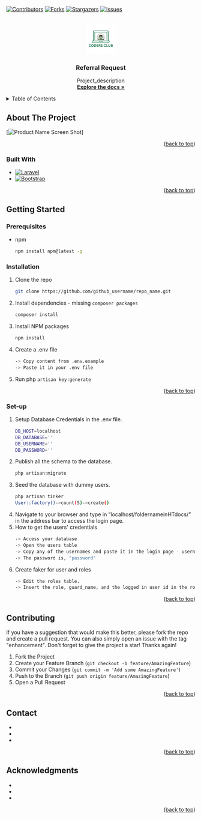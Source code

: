 <!-- Improved compatibility of back to top link: See: https://github.com/othneildrew/Best-README-Template/pull/73 -->
<a name="readme-top"></a>
<!--
*** Thanks for checking out the Best-README-Template. If you have a suggestion
*** that would make this better, please fork the repo and create a pull request
*** or simply open an issue with the tag "enhancement".
*** Don't forget to give the project a star!
*** Thanks again! Now go create something AMAZING! :D
-->



<!-- PROJECT SHIELDS -->
<!--
*** I'm using markdown "reference style" links for readability.
*** Reference links are enclosed in brackets [ ] instead of parentheses ( ).
*** See the bottom of this document for the declaration of the reference variables
*** for contributors-url, forks-url, etc. This is an optional, concise syntax you may use.
*** https://www.markdownguide.org/basic-syntax/#reference-style-links
-->
[![Contributors][contributors-shield]][contributors-url]
[![Forks][forks-shield]][forks-url]
[![Stargazers][stars-shield]][stars-url]
[![Issues][issues-shield]][issues-url]



<!-- PROJECT LOGO -->
<br />
<div align="center">
  <a href="https://github.com/github_username/repo_name">
    <img src="images/logo.png" alt="Logo" width="80" height="80">
  </a>

<h3 align="center">Referral Request</h3>

  <p align="center">
    Project_description
    <br />
    <a href=#><strong>Explore the docs »</strong></a>
    <br />
  </p>
</div>



<!-- TABLE OF CONTENTS -->
<details>
  <summary>Table of Contents</summary>
  <ol>
    <li>
      <a href="#about-the-project">About The Project</a>
      <ul>
        <li><a href="#built-with">Built With</a></li>
      </ul>
    </li>
    <li>
      <a href="#getting-started">Getting Started</a>
      <ul>
        <li><a href="#prerequisites">Prerequisites</a></li>
        <li><a href="#installation">Installation</a></li>
        <li><a href="#set-up">Set-up</a></li>
      </ul>
    </li>
    <li><a href="#usage">Usage</a></li>
    <li><a href="#roadmap">Roadmap</a></li>
    <li><a href="#contributing">Contributing</a></li>
    <li><a href="#license">License</a></li>
    <li><a href="#contact">Contact</a></li>
    <li><a href="#acknowledgments">Acknowledgments</a></li>
  </ol>
</details>



<!-- ABOUT THE PROJECT -->
## About The Project

[![Product Name Screen Shot][product-screenshot]]

<p align="right">(<a href="#readme-top">back to top</a>)</p>



### Built With
* [![Laravel][Laravel.com]][Laravel-url]
* [![Bootstrap][Bootstrap.com]][Bootstrap-url]

<p align="right">(<a href="#readme-top">back to top</a>)</p>



<!-- GETTING STARTED -->
## Getting Started

### Prerequisites

* npm
  ```sh
  npm install npm@latest -g
  ```

### Installation

1. Clone the repo
   ```sh
   git clone https://github.com/github_username/repo_name.git
   ```
2. Install dependencies - missing `composer packages`
   ```sh
   composer install
   ```  
3. Install NPM packages
   ```sh
   npm install
   ```
4. Create a .env file
   ```sh
   -> Copy content from .env.example
   -> Paste it in your .env file
5. Run php `artisan key:generate`

<p align="right">(<a href="#readme-top">back to top</a>)</p>



### Set-up

1. Setup Database Credentials in the .env file.
   ```sh
   DB_HOST=localhost
   DB_DATABASE=''
   DB_USERNAME=''
   DB_PASSWORD=''
   ```
2. Publish all the schema to the database.
   ```sh
   php artisan:migrate
   ```  
3. Seed the database with dummy users.
   ```sh
   php artisan tinker
   User::factory()->count(5)->create()
   ```
4. Navigate to your browser and type in “localhost/foldernameinHTdocs/” in the address bar to access the login page.
5. How to get the users' credentials
   ```sh
   -> Access your database
   -> Open the users table
   -> Copy any of the usernames and paste it in the login page - username section
   -> The password is, "password"
6. Create faker for user and roles
   ```sh
   -> Edit the roles table.
   -> Insert the role, guard_name, and the logged in user id in the role_id

<p align="right">(<a href="#readme-top">back to top</a>)</p>



<!-- CONTRIBUTING -->
## Contributing

If you have a suggestion that would make this better, please fork the repo and create a pull request. You can also simply open an issue with the tag "enhancement".
Don't forget to give the project a star! Thanks again!

1. Fork the Project
2. Create your Feature Branch (`git checkout -b feature/AmazingFeature`)
3. Commit your Changes (`git commit -m 'Add some AmazingFeature'`)
4. Push to the Branch (`git push origin feature/AmazingFeature`)
5. Open a Pull Request

<p align="right">(<a href="#readme-top">back to top</a>)</p>



<!-- CONTACT -->
## Contact

* []()
* []()
* []()

<p align="right">(<a href="#readme-top">back to top</a>)</p>



<!-- ACKNOWLEDGMENTS -->
## Acknowledgments

* []()
* []()
* []()

<p align="right">(<a href="#readme-top">back to top</a>)</p>



<!-- MARKDOWN LINKS & IMAGES -->
<!-- https://www.markdownguide.org/basic-syntax/#reference-style-links -->
[contributors-shield]: https://img.shields.io/github/contributors/TUM-HIS/Referral-Request-FrontEnd.svg?style=for-the-badge
[contributors-url]: https://github.com/TUM-HIS/Referral-Request-FrontEnd.git/contributors

[forks-shield]: https://img.shields.io/github/forks/TUM-HIS/Referral-Request-FrontEnd.svg?style=for-the-badge
[forks-url]: https://github.com/TUM-HIS/Referral-Request-FrontEnd.git/network/members

[stars-shield]: https://img.shields.io/github/stars/TUM-HIS/Referral-Request-FrontEnd.svg?style=for-the-badge
[stars-url]: https://github.com/TUM-HIS/Referral-Request-FrontEnd.git/stargazers

[issues-shield]: https://img.shields.io/github/issues/TUM-HIS/Referral-Request-FrontEnd.svg?style=for-the-badge
[issues-url]: https://github.com/TUM-HIS/Referral-Request-FrontEnd-Template/issues

[product-screenshot]: images/screenshot.png

[Laravel.com]: https://img.shields.io/badge/Laravel-FF2D20?style=for-the-badge&logo=laravel&logoColor=white
[Laravel-url]: https://laravel.com

[Bootstrap.com]: https://img.shields.io/badge/Bootstrap-563D7C?style=for-the-badge&logo=bootstrap&logoColor=white
[Bootstrap-url]: https://getbootstrap.com
